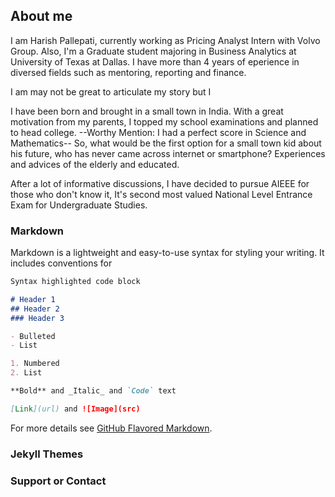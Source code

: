 ## About me 

I am Harish Pallepati, currently working as Pricing Analyst Intern with Volvo Group. Also, I'm a Graduate student majoring in Business Analytics at University of Texas at Dallas. I have more than 4 years of eperience in diversed fields such as mentoring, reporting and finance.

I am may not be great to articulate my story but I 

I have been born and brought in a small town in India. With a great motivation from my parents, I topped my school examinations and planned to head college. --Worthy Mention: I had a perfect score in Science and Mathematics-- 
So, what would be the first option for a small town kid about his future, who has never came across internet or smartphone?
Experiences and advices of the elderly and educated.

After a lot of informative discussions, I have decided to pursue AIEEE for those who don't know it, It's second most valued National Level Entrance Exam for Undergraduate Studies.


### Markdown

Markdown is a lightweight and easy-to-use syntax for styling your writing. It includes conventions for

```markdown
Syntax highlighted code block

# Header 1
## Header 2
### Header 3

- Bulleted
- List

1. Numbered
2. List

**Bold** and _Italic_ and `Code` text

[Link](url) and ![Image](src)
```

For more details see [GitHub Flavored Markdown](https://guides.github.com/features/mastering-markdown/).

### Jekyll Themes


### Support or Contact

